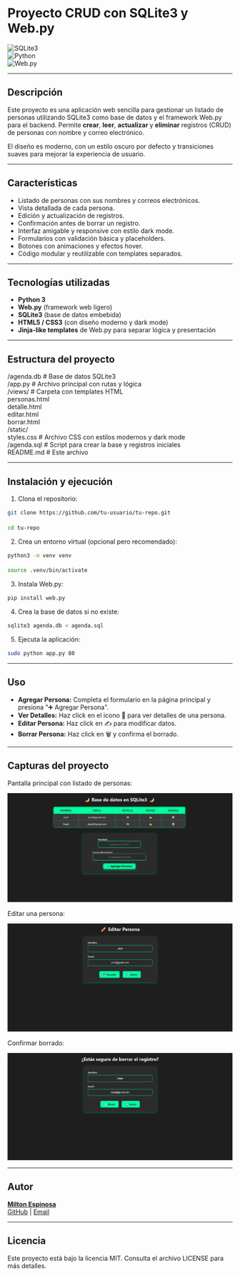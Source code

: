 # Proyecto CRUD con SQLite3 y Web.py

![SQLite3](https://img.shields.io/badge/Database-SQLite3-blue?style=flat&logo=sqlite)  
![Python](https://img.shields.io/badge/Language-Python-3776AB?style=flat&logo=python)  
![Web.py](https://img.shields.io/badge/Framework-Web.py-ff6600?style=flat)  

---

## Descripción

Este proyecto es una aplicación web sencilla para gestionar un listado de personas utilizando SQLite3 como base de datos y el framework Web.py para el backend. Permite **crear**, **leer**, **actualizar** y **eliminar** registros (CRUD) de personas con nombre y correo electrónico.

El diseño es moderno, con un estilo oscuro por defecto y transiciones suaves para mejorar la experiencia de usuario.

---

## Características

- Listado de personas con sus nombres y correos electrónicos.
- Vista detallada de cada persona.
- Edición y actualización de registros.
- Confirmación antes de borrar un registro.
- Interfaz amigable y responsive con estilo dark mode.
- Formularios con validación básica y placeholders.
- Botones con animaciones y efectos hover.
- Código modular y reutilizable con templates separados.

---

## Tecnologías utilizadas

- **Python 3**
- **Web.py** (framework web ligero)
- **SQLite3** (base de datos embebida)
- **HTML5 / CSS3** (con diseño moderno y dark mode)
- **Jinja-like templates** de Web.py para separar lógica y presentación

---

## Estructura del proyecto

/agenda.db                 # Base de datos SQLite3  
/app.py                   # Archivo principal con rutas y lógica  
/views/                   # Carpeta con templates HTML  
  personas.html  
  detalle.html  
  editar.html  
  borrar.html  
/static/  
  styles.css               # Archivo CSS con estilos modernos y dark mode  
/agenda.sql                # Script para crear la base y registros iniciales  
README.md                  # Este archivo  

---

## Instalación y ejecución

1. Clona el repositorio:

```bash
git clone https://github.com/tu-usuario/tu-repo.git

cd tu-repo
```

2. Crea un entorno virtual (opcional pero recomendado):

```bash
python3 -m venv venv

source .venv/bin/activate 
```

3. Instala Web.py:

```bash
pip install web.py
```

4. Crea la base de datos si no existe:

```bash
sqlite3 agenda.db < agenda.sql
```

5. Ejecuta la aplicación:

```bash
sudo python app.py 80
```

---

## Uso

- **Agregar Persona:** Completa el formulario en la página principal y presiona \"➕ Agregar Persona\".
- **Ver Detalles:** Haz click en el icono 👀 para ver detalles de una persona.
- **Editar Persona:** Haz click en ✍️ para modificar datos.
- **Borrar Persona:** Haz click en 🗑️ y confirma el borrado.

---

## Capturas del proyecto

Pantalla principal con listado de personas:

![Pantalla principal](screenshots/Cap1.png)

Editar una persona:

![Editar Persona](screenshots/cap2.png)

Confirmar borrado:

![Confirmar Borrado](screenshots/cap3.png)

---

## Autor

**[Milton Espinosa](https://github.com/MEsp1)**  
[GitHub](https://github.com/MEsp1) | [Email](mailto:milton_lies@outlook.es)

---

## Licencia

Este proyecto está bajo la licencia MIT. Consulta el archivo LICENSE para más detalles.